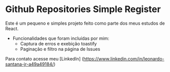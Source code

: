 # Github Repositories Simple Register

Este é um pequeno e simples projeto feito como parte dos meus estudos de React.

- Funcionalidades que foram incluídas por mim:
  - Captura de erros e exebição toastify
  - Paginação e filtro na página de Issues

Para contato acesse meu [LinkedIn] (https://www.linkedin.com/in/leonardo-santana-jr-a49a49184/)
